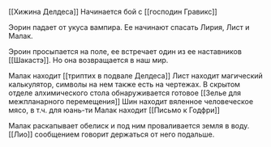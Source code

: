 
[[Хижина Делдеса]]
Начинается бой с [[господин Гравикс]]

Эорин падает от укуса вампира. Ее начинают спасать Лирия, Лист и Малак.

Эроин просыпается на поле, ее встречает один из ее наставников [[Шакастэ]]. Но она возвращается в наш мир.


Малак находит  [[триптих в подвале Делдеса]] 
Лист находит магический калькулятор, символы на нем также есть на чертежах. 
В скрытом отделе алхимического стола обнаруживается готовое [[Зелье для межпланарного перемещения]]
Шин находит вяленное человеческое мясо, в т.ч. для юань-ти
Малак находит [[Письмо к Годфри]]

Малак раскапывает обелиск и под ним проваливается земля в воду.  [[Лио]] сообщением говорит держаться от него подальше.

